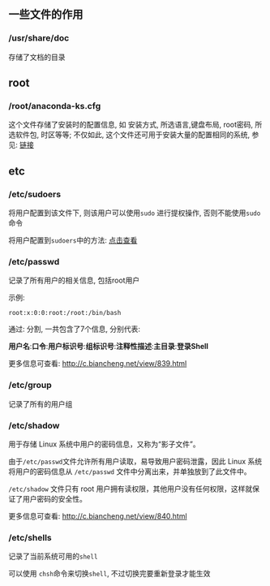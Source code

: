 ## 一些文件的作用

### /usr/share/doc

存储了文档的目录



## root

### /root/anaconda-ks.cfg

这个文件存储了安装时的配置信息, 如 安装方式, 所选语言,键盘布局, root密码, 所选软件包, 时区等等; 不仅如此, 这个文件还可用于安装大量的配置相同的系统, 参见:  [链接](https://blog.csdn.net/whyhonest/article/details/7555229/)



## etc

### /etc/sudoers

将用户配置到该文件下,  则该用户可以使用`sudo` 进行提权操作, 否则不能使用`sudo`命令

将用户配置到`sudoers`中的方法: [点击查看](add-user-to-sudoers.md)



### /etc/passwd

记录了所有用户的相关信息, 包括root用户

示例: 

```plain
root:x:0:0:root:/root:/bin/bash
```

通过: 分割, 一共包含了7个信息, 分别代表: 

**用户名**:**口令**:**用户标识号**:**组标识号**:**注释性描述**:**主目录**:**登录Shell**

更多信息可查看: http://c.biancheng.net/view/839.html



### /etc/group

记录了所有的用户组



### /etc/shadow

用于存储 Linux 系统中用户的密码信息，又称为“影子文件”。

由于`/etc/passwd`文件允许所有用户读取，易导致用户密码泄露，因此 Linux 系统将用户的密码信息从 `/etc/passwd` 文件中分离出来，并单独放到了此文件中。

`/etc/shadow` 文件只有 root 用户拥有读权限，其他用户没有任何权限，这样就保证了用户密码的安全性。



更多信息可查看: http://c.biancheng.net/view/840.html



### /etc/shells

记录了当前系统可用的`shell`

可以使用 `chsh`命令来切换`shell`, 不过切换完要重新登录才能生效

